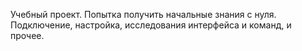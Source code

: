 Учебный проект.
Попытка получить начальные знания с нуля.
Подключение, настройка, исследования интерфейса и команд, и прочее.
